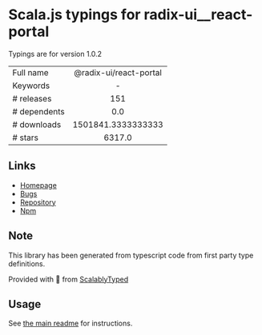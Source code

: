 
# Scala.js typings for radix-ui__react-portal

Typings are for version 1.0.2



|                    |                 |
| ------------------ | :-------------: |
| Full name          | @radix-ui/react-portal |
| Keywords           | - |
| # releases         | 151 |
| # dependents       | 0.0 |
| # downloads        | 1501841.3333333333 |
| # stars            | 6317.0 |

## Links
- [Homepage](https://radix-ui.com/primitives)
- [Bugs](https://github.com/radix-ui/primitives/issues)
- [Repository](https://github.com/radix-ui/primitives)
- [Npm](https://www.npmjs.com/package/%40radix-ui%2Freact-portal)
    


## Note
This library has been generated from typescript code from first party type definitions.

Provided with :purple_heart: from [ScalablyTyped](https://github.com/oyvindberg/ScalablyTyped)

## Usage
See [the main readme](../../readme.md) for instructions.


